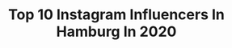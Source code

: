 ---
title: Top 10 Instagram Influencers In Hamburg In 2020
description: Identify the most popular Instagram accounts on inBeat.
platform: Instagram
profiles:
  - username: "hamburg"
    fullname: >-
      Hamburg ⚓️
    location: "Germany"
    followers: 81280
    engagement: 596
    commentsToLikes: 0.007835
    avatar: "https://scontent-lht6-1.cdninstagram.com/v/t51.2885-19/s320x320/90479974_881643415616923_8730972972879183872_n.jpg?_nc_ht=scontent-lht6-1.cdninstagram.com&_nc_ohc=Ql-d6ZW_mYQAX_MQ-IE&oh=a0a09e21dc1fbb12d4d4c46230dfb1f9&oe=5EB45962"
    verified: false
    hashtags: "#hafencity, #landungsbr, #steinwerder, #neorenaissance"
  - username: "rebekahwingofficial"
    fullname: >-
      Rebekah Wing - Youtuber💕
    location: "Germany"
    followers: 962556
    engagement: 642
    commentsToLikes: 0.053589
    avatar: "https://scontent-ssn1-1.cdninstagram.com/v/t51.2885-19/s320x320/61821083_354608881916371_257404459565449216_n.jpg?_nc_ht=scontent-ssn1-1.cdninstagram.com&_nc_ohc=yV8qPlxzNB4AX8HqQkY&oh=199dc752353e767b76537eca991a6e58&oe=5EA6F66E"
    verified: false
    hashtags: "#ballons, #colors, #colorful, #christmas"
  - username: "classyblanc"
    fullname: >-
      𝐋𝐀𝐑𝐀 𝐄𝐌𝐈𝐋𝐈𝐀
    location: "Germany"
    followers: 26030
    engagement: 1042
    commentsToLikes: 0.114585
    avatar: "https://scontent-gmp1-1.cdninstagram.com/v/t51.2885-19/s320x320/84029259_514893249168145_8997118571360288768_n.jpg?_nc_ht=scontent-gmp1-1.cdninstagram.com&_nc_ohc=1IbilQ0riSQAX8LCt0A&oh=902ba2d4293fd345b6cee80358116d9e&oe=5E8EA85A"
    verified: false
    hashtags: "#nakdfashion, #nakdcode, #throwback, #powercommunity"
  - username: "luderchris"
    fullname: >-
      luderchris
    location: "Germany"
    followers: 44030
    engagement: 1397
    commentsToLikes: 0.071842
    avatar: "https://scontent-arn2-1.cdninstagram.com/v/t51.2885-19/s320x320/19379514_1756997197645576_7846133804946161664_a.jpg?_nc_ht=scontent-arn2-1.cdninstagram.com&_nc_ohc=sgaYwKmxnfQAX8grOrH&oh=9590a1b0c477406dca671c48e104859e&oe=5EB8D094"
    verified: false
    hashtags: "#danke, #funkopop, #blogger4charity, #gemeinsamstarknachtokio"
  - username: "cindyjane"
    fullname: >-
      CINDY JANE
    location: "Germany"
    followers: 27544
    engagement: 900
    commentsToLikes: 0.095196
    avatar: "https://scontent-ams4-1.cdninstagram.com/v/t51.2885-19/s320x320/91800648_1069829530067000_6335633655649533952_n.jpg?_nc_ht=scontent-ams4-1.cdninstagram.com&_nc_ohc=0KlZFuWMLzgAX8fF1bm&oh=93005f89d2b65700da113e803cf41e7e&oe=5EB9F875"
    verified: false
    hashtags: "#newvideo, #ausfetten, #breakfasttime, #saturday"
  - username: "inesdailylove"
    fullname: >-
      FASHION | INSPO | BEAUTY
    location: "Germany"
    followers: 12328
    engagement: 1477
    commentsToLikes: 0.408235
    avatar: "https://scontent-lhr8-1.cdninstagram.com/v/t51.2885-19/s320x320/92572028_674872599934495_3297876769784201216_n.jpg?_nc_ht=scontent-lhr8-1.cdninstagram.com&_nc_ohc=UoSJgUQocTIAX_CKo76&oh=08e9c239c6ff1494b236c3d67960203f&oe=5EBBAC0E"
    verified: false
    hashtags: "#annaix, #carodaur, #ciaowinterhallofr, #aldibox"
  - username: "miri.grth"
    fullname: >-
      𝐌𝐢𝐫𝐢
    location: "Germany"
    followers: 8439
    engagement: 1775
    commentsToLikes: 0.191188
    avatar: "https://scontent-ams4-1.cdninstagram.com/v/t51.2885-19/s320x320/73039939_903550396675835_5517628396500156416_n.jpg?_nc_ht=scontent-ams4-1.cdninstagram.com&_nc_ohc=1ZTcM_yKnBgAX8I2UQ2&oh=57dfbeee035be414b8e5089adbd73fb2&oe=5EB79153"
    verified: false
    hashtags: "#vitamind, #fitfamgermany, #rulies, #discoverunder10k"
  - username: "marie_kroon"
    fullname: >-
      fitness | food | fashion✨
    location: "Germany"
    followers: 4091
    engagement: 3201
    commentsToLikes: 0.206087
    avatar: "https://scontent-ssn1-1.cdninstagram.com/v/t51.2885-19/s320x320/87783077_128859141892996_124401928137342976_n.jpg?_nc_ht=scontent-ssn1-1.cdninstagram.com&_nc_ohc=vE1LzKyZ1egAX-nHkTT&oh=cbece72465f642faddba5d8d13da8dc4&oe=5EA069E1"
    verified: false
    hashtags: "#blogger, #fitnessgirl, #carmushkapresets, #fashionblogger"
  - username: "diese.marleen"
    fullname: >-
      marleen :(:
    location: "Germany"
    followers: 127013
    engagement: 1369
    commentsToLikes: 0.136571
    avatar: "https://scontent-lhr8-1.cdninstagram.com/v/t51.2885-19/s320x320/91768094_3965134576862493_6826884146585927680_n.jpg?_nc_ht=scontent-lhr8-1.cdninstagram.com&_nc_ohc=Rb-4JRGTvRsAX_wtjZQ&oh=fae575383a7d43dc98a6f7184e1f1354&oe=5EB99581"
    verified: false
    hashtags: "#warm, #langeweile, #musically, #keineahnungwasichaufdenbildernmache"
  - username: "lucycatofficial"
    fullname: >-
      Lucy Cat
    location: "Germany"
    followers: 1083088
    engagement: 695
    commentsToLikes: 0.215945
    avatar: "https://scontent-ams4-1.cdninstagram.com/v/t51.2885-19/s320x320/53813366_294963084513105_1375593779125288960_n.jpg?_nc_ht=scontent-ams4-1.cdninstagram.com&_nc_ohc=v4aHHStlRZsAX-Uhp-e&oh=46b897b600da14dc74ba0b9e60bbcbd0&oe=5EB94863"
    verified: true
    hashtags: "#highheels, #xmas, #girlscars, #lcvx"
---
